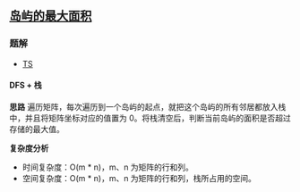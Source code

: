 ## [岛屿的最大面积](https://leetcode.cn/problems/max-area-of-island/)
### 题解
+ [TS](../../ts/768/695.ts)

#### DFS + 栈
**思路**
遍历矩阵，每次遍历到一个岛屿的起点，就把这个岛屿的所有邻居都放入栈中，并且将矩阵坐标对应的值置为 0。将栈清空后，判断当前岛屿的面积是否超过存储的最大值。

**复杂度分析**
+ 时间复杂度：O(m * n)，m、n 为矩阵的行和列。
+ 空间复杂度：O(m * n)，m、n 为矩阵的行和列，栈所占用的空间。